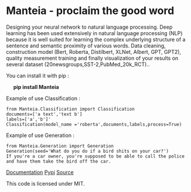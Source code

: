 Manteia - proclaim the good word
================================================================

Designing your neural network to natural language processing. Deep learning has been used extensively in natural language processing (NLP) because
it is well suited for learning the complex underlying structure of a sentence and semantic proximity of various words.
Data cleaning, construction model (Bert, Roberta, Distilbert, XLNet, Albert, GPT, GPT2),
quality measurement training and finally visualization of your results on several dataset (20newsgroups,SST-2,PubMed_20k_RCT)..


You can install it with pip :

     __pip install Manteia__

Example of use Classification :


	from Manteia.Classification import Classification
	documents=['a text','text b']  
	labels=['a','b']'  
	Classification(model_name ='roberta',documents,labels,process=True)


Example of use Generation :


	from Manteia.Generation import Generation
	Generation(seed='What do you do if a bird shits on your car?')
	If you're a car owner, you're supposed to be able to call the police and have them take the bird off the car.

[Documentation](https://manteia.readthedocs.io/en/latest/#)
[Pypi](https://pypi.org/project/Manteia/)
[Source](https://github.com/ym001/Manteia)

This code is licensed under MIT.
